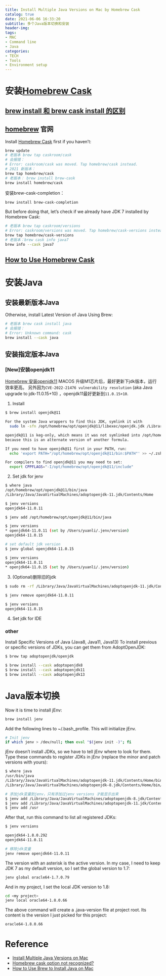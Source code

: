 ```yaml
---
title: Install Multiple Java Versions on Mac by Homebrew Cask
catalog: true
date: 2021-06-06 16:33:20
subtitle: 多个Java版本切换和安装
header-img:
tags:
- MAC
- Command line
- Java
categories:
- TECH
- Tools
- Environment setup
---
```


# 安装[Homebrew Cask](https://github.com/Homebrew/homebrew-cask)

## [brew install 和 brew cask install 的区别](https://zhuanlan.zhihu.com/p/138059447)

## [homebrew](https://brew.sh/) 官网

Install [Homebrew Cask](https://github.com/Homebrew/homebrew-cask) first if you haven’t:

```bash
brew update
# 老版本 brew tap caskroom/cask
# 会报错：
# Error: caskroom/cask was moved. Tap homebrew/cask instead.
# 2021 新版本：
brew tap homebrew/cask 
# 老版本： brew install brew-cask
brew install homebrew/cask
```

安装brew-cask-completion：
```bash
brew install brew-cask-completion
```

But before doing that, let’s check if we already have JDK 7 installed by Homebrew Cask:

```bash
# 老版本 brew tap caskroom/versions
# Error: caskroom/versions was moved. Tap homebrew/cask-versions instead.
brew tap homebrew/cask-versions
# 老版本：brew cask info java7
brew info --cask java7
```

## [How to Use Homebrew Cask](https://github.com/Homebrew/homebrew-cask/blob/master/USAGE.md)

# 安装Java

## 安装最新版本Java

Otherwise, install Latest Version of Java Using Brew:

```bash
# 老版本 brew cask install java
# 会报错：
# Error: Unknown command: cask
brew install --cask java
```

## 安装指定版本Java

### [New]安装openjdk11

[Homebrew 安装openjdk11](https://formulae.brew.sh/formula/openjdk@11)
MACOS 升级M1芯片后，最好更新下jdk版本，运行效率更高。
另外因为`CVE-2022-21476 vulnerability resolution` (aka Java upgrade to jdk-11.0.15+10) ，openjdk11最好更新到`11.0.15+10`.

1. Install

```bash
$ brew install openjdk@11

For the system Java wrappers to find this JDK, symlink it with
  sudo ln -sfn /opt/homebrew/opt/openjdk@11/libexec/openjdk.jdk /Library/Java/JavaVirtualMachines/openjdk-11.jdk

openjdk@11 is keg-only, which means it was not symlinked into /opt/homebrew,
because this is an alternate version of another formula.

If you need to have openjdk@11 first in your PATH, run:
  echo 'export PATH="/opt/homebrew/opt/openjdk@11/bin:$PATH"' >> ~/.zshrc

For compilers to find openjdk@11 you may need to set:
  export CPPFLAGS="-I/opt/homebrew/opt/openjdk@11/include"
```

2. Set jdk for jenv

```bash
$ where java
/opt/homebrew/opt/openjdk@11/bin/java
/Library/Java/JavaVirtualMachines/adoptopenjdk-11.jdk/Contents/Home

$ jenv versions
openjdk64-11.0.11

$ jenv add /opt/homebrew/opt/openjdk@11/bin/java

$ jenv versions
* openjdk64-11.0.11 (set by /Users/yuanli/.jenv/version)
openjdk64-11.0.15

# set default jdk version
$ jenv global openjdk64-11.0.15

$ jenv versions
openjdk64-11.0.11
* openjdk64-11.0.15 (set by /Users/yuanli/.jenv/version)
```

3. (Optional)删除旧的jdk

```bash
$ sudo rm -rf /Library/Java/JavaVirtualMachines/adoptopenjdk-11.jdk/Contents/Home/bin/java

$ jenv remove openjdk64-11.0.11

$ jenv versions
openjdk64-11.0.15
```

4. Set jdk for IDE

### other

Install Specific Versions of Java (Java8, Java11, Java13)
To install previous or specific versions of JDKs, you can get them from AdoptOpenJDK:

```bash
$ brew tap adoptopenjdk/openjdk

$ brew install --cask adoptopenjdk8
$ brew install --cask adoptopenjdk11
$ brew install --cask adoptopenjdk13
```

# Java版本切换

Now it is time to install jEnv:

```bash
brew install jenv
```

Add the following lines to ~/.bash_profile. This will initialize jEnv.

```bash
# Init jenv
if which jenv > /dev/null; then eval "$(jenv init -)"; fi
```

jEnv doesn’t install JDKs, so we have to tell jEnv where to look for them. Type these commands to register JDKs in jEnv (replace the minor and patch versions with yours):

```bash
$ where java
/usr/bin/java
/Library/Java/JavaVirtualMachines/adoptopenjdk-11.jdk/Contents/Home/bin/java
/Library/Java/JavaVirtualMachines/adoptopenjdk-8.jdk/Contents/Home/bin/java
```

```bash
# 添加jdk变量到jenv，只有添加过jenv versions 才能显示出来
$ jenv add /Library/Java/JavaVirtualMachines/adoptopenjdk-8.jdk/Contents/Home
$ jenv add /Library/Java/JavaVirtualMachines/adoptopenjdk-11.jdk/Contents/Home
$ jenv add /usr
```

After that, run this command to list all registered JDKs:

```bash
$ jenv versions

openjdk64-1.8.0.292
openjdk64-11.0.11
```

```bash
# 移除jdk变量
jenv remove openjdk64-11.0.11
```

The version with an asterisk is the active version.
In my case, I need to keep JDK 7 as my default version, so I set the global version to 1.7:

```bash
jenv global oracle64-1.7.0.79
```

And in my project, I set the local JDK version to 1.8:

```bash
cd <my project>
jenv local oracle64-1.8.0.66
```

The above command will create a .java-version file at project root. Its content is the version I just picked for this project:

```bash
oracle64-1.8.0.66
```


# Reference

- [Install Multiple Java Versions on Mac](http://davidcai.github.io/blog/posts/install-multiple-jdk-on-mac/)
- [Homebrew cask option not recognized?](https://stackoverflow.com/questions/30413621/homebrew-cask-option-not-recognized)
- [How to Use Brew to Install Java on Mac](https://devqa.io/brew-install-java/)
